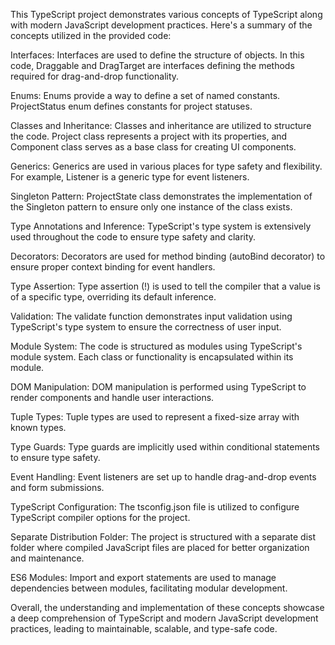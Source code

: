 This TypeScript project demonstrates various concepts of TypeScript along with modern JavaScript development practices. Here's a summary of the concepts utilized in the provided code:

Interfaces: Interfaces are used to define the structure of objects. In this code, Draggable and DragTarget are interfaces defining the methods required for drag-and-drop functionality.

Enums: Enums provide a way to define a set of named constants. ProjectStatus enum defines constants for project statuses.

Classes and Inheritance: Classes and inheritance are utilized to structure the code. Project class represents a project with its properties, and Component class serves as a base class for creating UI components.

Generics: Generics are used in various places for type safety and flexibility. For example, Listener<T> is a generic type for event listeners.

Singleton Pattern: ProjectState class demonstrates the implementation of the Singleton pattern to ensure only one instance of the class exists.

Type Annotations and Inference: TypeScript's type system is extensively used throughout the code to ensure type safety and clarity.

Decorators: Decorators are used for method binding (autoBind decorator) to ensure proper context binding for event handlers.

Type Assertion: Type assertion (!) is used to tell the compiler that a value is of a specific type, overriding its default inference.

Validation: The validate function demonstrates input validation using TypeScript's type system to ensure the correctness of user input.

Module System: The code is structured as modules using TypeScript's module system. Each class or functionality is encapsulated within its module.

DOM Manipulation: DOM manipulation is performed using TypeScript to render components and handle user interactions.

Tuple Types: Tuple types are used to represent a fixed-size array with known types.

Type Guards: Type guards are implicitly used within conditional statements to ensure type safety.

Event Handling: Event listeners are set up to handle drag-and-drop events and form submissions.

TypeScript Configuration: The tsconfig.json file is utilized to configure TypeScript compiler options for the project.

Separate Distribution Folder: The project is structured with a separate dist folder where compiled JavaScript files are placed for better organization and maintenance.

ES6 Modules: Import and export statements are used to manage dependencies between modules, facilitating modular development.

Overall, the understanding and implementation of these concepts showcase a deep comprehension of TypeScript and modern JavaScript development practices, leading to maintainable, scalable, and type-safe code.